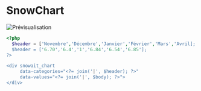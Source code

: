 # SnowChart

![Prévisualisation](https://image.ibb.co/mpRz7d/Screenshot_2018_5_29.png)

```php
<?php
  $header = ['Novembre','Décembre','Janvier','Février','Mars','Avril];
  $header = ['6.70','6.4','1','6.84','6.54','6.85'];
?>

<div snowait_chart
     data-categories="<?= join('|', $header); ?>"
     data-values="<?= join('|', $body); ?>">
</div>
```

